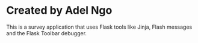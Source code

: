# Created by Adel Ngo

This is a survey application that uses Flask tools like Jinja, Flash messages and the Flask Toolbar debugger.